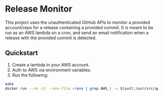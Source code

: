 # Release Monitor

This project uses the unauthenticated GitHub APIs to monitor a provided account/repo for a release containing a provided commit.  It is meant to be run as an AWS lambda on a cron, and send an email notification when a release with the provided commit is detected.

## Quickstart
1. Create a lambda in your AWS account.
1. Auth to AWS via environment variables.
1. Run the following:
```bash
make
docker run --rm -it --env-file <(env | grep AWS_) -v $(pwd):/usr/src/app/ -v ${HOME}/.aws:/root/.aws seiso/easy_infra aws lambda update-function-code --function-name release_monitor --zip-file fileb:///usr/src/app/function.zip
```


